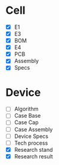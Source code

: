 # Cell
- [x] E1
- [x] E3
- [x] BOM
- [x] E4
- [x] PCB
- [x] Assembly
- [x] Specs

# Device

- [ ] Algorithm
- [ ] Case Base
- [ ] Case Cap
- [ ] Case Assembly 
- [ ] Device Specs
- [ ] Tech process
- [x] Research stand
- [x] Research result